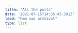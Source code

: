 ```yaml
---
title: "All the posts"
date: '2021-07-15T14:35:43.391Z'
lead: "hmm soo archival"
type: list
---
```

